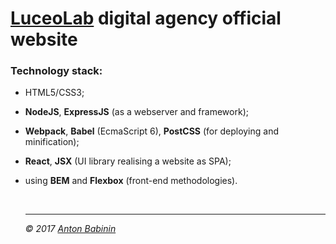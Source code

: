 # [LuceoLab](http://luceolab.com) digital agency official website

### Technology stack:

- HTML5/CSS3;

- **NodeJS**, **ExpressJS** (as a webserver and framework);

- **Webpack**, **Babel** (EcmaScript 6), **PostCSS** (for deploying and minification);

- **React**, **JSX** (UI library realising a website as SPA);

- using **BEM** and **Flexbox** (front-end methodologies).

  ​

  ------

  *© 2017 [Anton Babinin](mailto:wkyborgw@gmail.com)*
